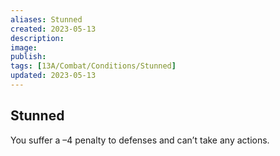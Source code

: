 ```yaml
---
aliases: Stunned
created: 2023-05-13
description: 
image: 
publish: 
tags: [13A/Combat/Conditions/Stunned]
updated: 2023-05-13
---
```


## Stunned

You suffer a –4 penalty to defenses and can’t take any actions.